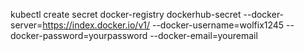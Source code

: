 kubectl create secret docker-registry dockerhub-secret --docker-server=https://index.docker.io/v1/ --docker-username=wolfix1245 --docker-password=yourpassword --docker-email=youremail